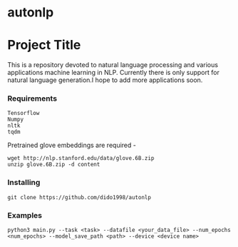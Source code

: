 # autonlp
# Project Title
This is a repository devoted to natural language processing and various applications machine learning in NLP.
Currently there is only support for natural language generation.I hope to add more applications soon.

### Requirements
```
Tensorflow
Numpy
nltk
tqdm
```
Pretrained glove embeddings are required -
```
wget http://nlp.stanford.edu/data/glove.6B.zip 
unzip glove.6B.zip -d content
```
### Installing
```
git clone https://github.com/dido1998/autonlp
```
### Examples
```
python3 main.py --task <task> --datafile <your_data_file> --num_epochs <num_epochs> --model_save_path <path> --device <device name>
```

